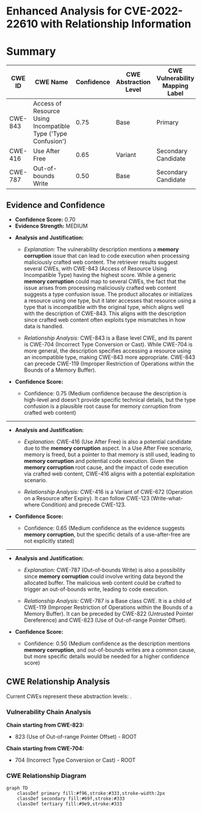 # Enhanced Analysis for CVE-2022-22610 with Relationship Information

# Summary
| CWE ID | CWE Name | Confidence | CWE Abstraction Level | CWE Vulnerability Mapping Label | CWE-Vulnerability Mapping Notes |
|---|---|---|---|---|---|
| CWE-843 | Access of Resource Using Incompatible Type ('Type Confusion') | 0.75 | Base | Primary | Allowed |
| CWE-416 | Use After Free | 0.65 | Variant | Secondary Candidate | Allowed |
| CWE-787 | Out-of-bounds Write | 0.50 | Base | Secondary Candidate | Allowed |

## Evidence and Confidence

*   **Confidence Score:** 0.70
*   **Evidence Strength:** MEDIUM

- **Analysis and Justification:**
  - *Explanation:* The vulnerability description mentions a **memory corruption** issue that can lead to code execution when processing maliciously crafted web content. The retriever results suggest several CWEs, with CWE-843 (Access of Resource Using Incompatible Type) having the highest score. While a generic **memory corruption** could map to several CWEs, the fact that the issue arises from processing maliciously crafted web content suggests a type confusion issue. The product allocates or initializes a resource using one type, but it later accesses that resource using a type that is incompatible with the original type, which aligns well with the description of CWE-843. This aligns with the description since crafted web content often exploits type mismatches in how data is handled.

  - *Relationship Analysis:* CWE-843 is a Base level CWE, and its parent is CWE-704 (Incorrect Type Conversion or Cast). While CWE-704 is more general, the description specifies accessing a resource using an incompatible type, making CWE-843 more appropriate. CWE-843 can precede CWE-119 (Improper Restriction of Operations within the Bounds of a Memory Buffer).

- **Confidence Score:**
  - Confidence: 0.75 (Medium confidence because the description is high-level and doesn't provide specific technical details, but the type confusion is a plausible root cause for memory corruption from crafted web content)

---
- **Analysis and Justification:**
  - *Explanation:* CWE-416 (Use After Free) is also a potential candidate due to the **memory corruption** aspect. In a Use After Free scenario, memory is freed, but a pointer to that memory is still used, leading to **memory corruption** and potential code execution. Given the **memory corruption** root cause, and the impact of code execution via crafted web content, CWE-416 aligns with a potential exploitation scenario.

  - *Relationship Analysis:* CWE-416 is a Variant of CWE-672 (Operation on a Resource after Expiry). It can follow CWE-123 (Write-what-where Condition) and precede CWE-123.

- **Confidence Score:**
  - Confidence: 0.65 (Medium confidence as the evidence suggests **memory corruption**, but the specific details of a use-after-free are not explicitly stated)

---
- **Analysis and Justification:**
  - *Explanation:* CWE-787 (Out-of-bounds Write) is also a possibility since **memory corruption** could involve writing data beyond the allocated buffer. The malicious web content could be crafted to trigger an out-of-bounds write, leading to code execution.

  - *Relationship Analysis:* CWE-787 is a Base class CWE. It is a child of CWE-119 (Improper Restriction of Operations within the Bounds of a Memory Buffer). It can be preceded by CWE-822 (Untrusted Pointer Dereference) and CWE-823 (Use of Out-of-range Pointer Offset).

- **Confidence Score:**
  - Confidence: 0.50 (Medium confidence as the description mentions **memory corruption**, and out-of-bounds writes are a common cause, but more specific details would be needed for a higher confidence score)


## CWE Relationship Analysis

Current CWEs represent these abstraction levels: .


### Vulnerability Chain Analysis

**Chain starting from CWE-823:**
- 823 (Use of Out-of-range Pointer Offset) - ROOT


**Chain starting from CWE-704:**
- 704 (Incorrect Type Conversion or Cast) - ROOT



### CWE Relationship Diagram

```mermaid
graph TD
    classDef primary fill:#f96,stroke:#333,stroke-width:2px
    classDef secondary fill:#69f,stroke:#333
    classDef tertiary fill:#9e9,stroke:#333
```
